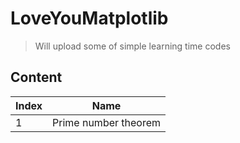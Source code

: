# LoveYouMatplotlib
> Will upload some of simple learning time codes

## Content

|Index | Name |
|---|---|
|1| Prime number theorem |
